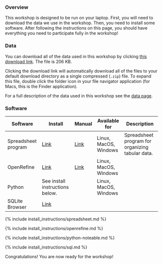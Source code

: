 ### Overview

This workshop is designed to be run on your laptop.
First, you will need to download the data we use in the workshop.
Then, you need to install some software.
After following the instructions on this
page, you should have everything you need to participate fully in the workshop!

### Data

You can download all of the data used in this workshop by clicking
[this download link](https://ndownloader.figshare.com/articles/6262019/versions/4). The file is 206 KB.

Clicking the download link will automatically download all of the files to your default download directory as a single compressed
(`.zip`) file. To expand this file, double click the folder icon in your file navigator application (for Macs, this is the Finder
application).

For a full description of the data used in this workshop see the [data page](data).


### Software

| Software            | Install                                                | Manual                                                                  | Available for         | Description                                      |
| ------------------- | ------------------------------------------------------ | ----------------------------------------------------------------------- | --------------------- | ------------------------------------------------ |
| Spreadsheet program | [Link](https://www.libreoffice.org/download/download/) | [Link](https://documentation.libreoffice.org/en/english-documentation/) | Linux, MacOS, Windows | Spreadsheet program for organizing tabular data. |
| OpenRefine          | [Link](http://openrefine.org/download.html)            | [Link](http://openrefine.org/documentation.html)                        | Linux, MacOS, Windows |                                                  |
| Python              | See install instructions below.                        |                                                                         | Linux, MacOS, Windows |                                                  |
| SQLite Browser      | [Link](http://sqlitebrowser.org/dl/)                   |                                                                         |                       |                                                  |

{% include install_instructions/spreadsheet.md %}

{% include install_instructions/openrefine.md  %}

{% include install_instructions/python-noteable.md %}

{% include install_instructions/sql.md %}

Congratulations! You are now ready for the workshop!
